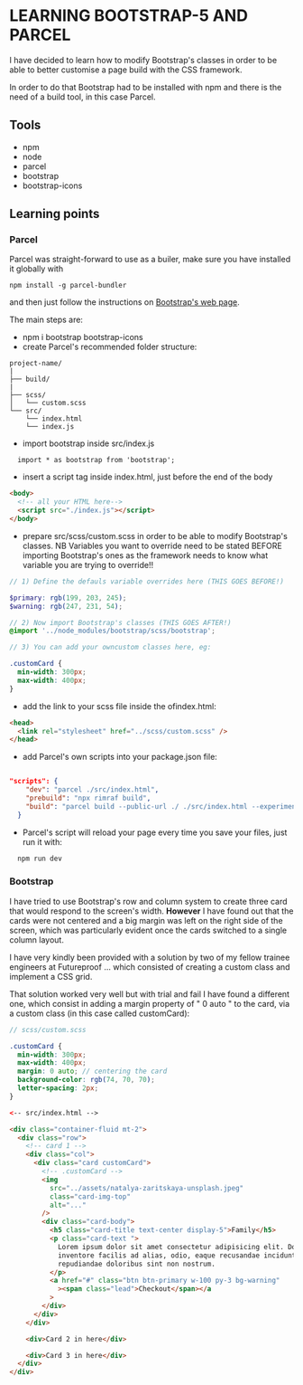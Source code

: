 # LEARNING BOOTSTRAP-5 AND PARCEL

I have decided to learn how to modify Bootstrap's classes in order to be able to better customise a page build with the CSS framework.

In order to do that Bootstrap had to be installed with npm and there is the need of a build tool, in this case Parcel.

## Tools

- npm
- node
- parcel
- bootstrap
- bootstrap-icons

## Learning points

### Parcel

Parcel was straight-forward to use as a builer, make sure you have installed it globally with

```
npm install -g parcel-bundler
```

and then just follow the instructions on [Bootstrap's web page](https://getbootstrap.com/docs/5.0/getting-started/parcel/).

The main steps are:

- npm i bootstrap bootstrap-icons
- create Parcel's recommended folder structure:

```
project-name/
|
├── build/
|
├── scss/
│   └── custom.scss
└── src/
    └── index.html
    └── index.js
```

- import bootstrap inside src/index.js

```
  import * as bootstrap from 'bootstrap';
```

- insert a script tag inside index.html, just before the end of the body

```html
<body>
  <!-- all your HTML here-->
  <script src="./index.js"></script>
</body>
```

- prepare src/scss/custom.scss in order to be able to modify Bootstrap's classes.
  NB Variables you want to override need to be stated BEFORE importing Bootstrap's ones as the framework needs to know what variable you are trying to override!!

```scss
// 1) Define the defauls variable overrides here (THIS GOES BEFORE!)

$primary: rgb(199, 203, 245);
$warning: rgb(247, 231, 54);

// 2) Now import Bootstrap's classes (THIS GOES AFTER!)
@import '../node_modules/bootstrap/scss/bootstrap';

// 3) You can add your owncustom classes here, eg:

.customCard {
  min-width: 300px;
  max-width: 400px;
}
```

- add the link to your scss file inside the <head> ofindex.html:

```html
<head>
  <link rel="stylesheet" href="../scss/custom.scss" />
</head>
```

- add Parcel's own scripts into your package.json file:

```json

"scripts": {
    "dev": "parcel ./src/index.html",
    "prebuild": "npx rimraf build",
    "build": "parcel build --public-url ./ ./src/index.html --experimental-scope-hoisting --out-dir build"
  }

```

- Parcel's script will reload your page every time you save your files, just run it with:

```bash
  npm run dev
```

### Bootstrap

I have tried to use Bootstrap's row and column system to create three card that would respond to the screen's width.
**However** I have found out that the cards were not centered and a big margin was left on the right side of the screen, which was particularly evident once the cards switched to a single column layout.

I have very kindly been provided with a solution by two of my fellow trainee engineers at Futureproof ... which consisted of creating a custom class and implement a CSS grid.

That solution worked very well but with trial and fail I have found a different one, which consist in adding a margin property of " 0 auto " to the card, via a custom class (in this case called customCard):

```scss
// scss/custom.scss

.customCard {
  min-width: 300px;
  max-width: 400px;
  margin: 0 auto; // centering the card
  background-color: rgb(74, 70, 70);
  letter-spacing: 2px;
}
```

```html
<-- src/index.html -->

<div class="container-fluid mt-2">
  <div class="row">
    <!-- card 1 -->
    <div class="col">
      <div class="card customCard">
        <!-- .customCard -->
        <img
          src="../assets/natalya-zaritskaya-unsplash.jpeg"
          class="card-img-top"
          alt="..."
        />
        <div class="card-body">
          <h5 class="card-title text-center display-5">Family</h5>
          <p class="card-text ">
            Lorem ipsum dolor sit amet consectetur adipisicing elit. Dolore quos
            inventore facilis ad alias, odio, eaque recusandae incidunt natus
            repudiandae doloribus sint non nostrum.
          </p>
          <a href="#" class="btn btn-primary w-100 py-3 bg-warning"
            ><span class="lead">Checkout</span></a
          >
        </div>
      </div>
    </div>

    <div>Card 2 in here</div>

    <div>Card 3 in here</div>
  </div>
</div>
```
